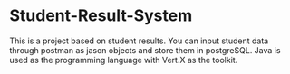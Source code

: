 # Student-Result-System
This is a project based on student results. You can input student data through postman as jason objects and store them in postgreSQL. Java is used as the programming language with Vert.X as the toolkit.
